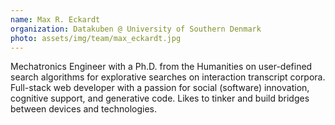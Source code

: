 ```yaml
---
name: Max R. Eckardt
organization: Datakuben @ University of Southern Denmark
photo: assets/img/team/max_eckardt.jpg
---
```


Mechatronics Engineer with a Ph.D. from the Humanities on user-defined search 
algorithms for explorative searches on interaction transcript corpora. Full-stack web developer with a 
passion for social (software) innovation, cognitive support, and generative code. 
Likes to tinker and build bridges between devices and technologies.
